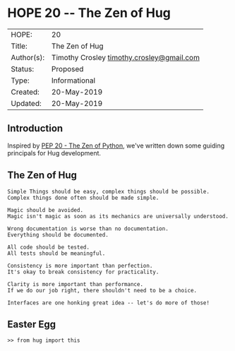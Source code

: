 # HOPE 20 -- The Zen of Hug

|             |                                             |
| ------------| ------------------------------------------- |
| HOPE:       | 20                                          |
| Title:      | The Zen of Hug                              |
| Author(s):  | Timothy Crosley <timothy.crosley@gmail.com> |
| Status:     | Proposed                                    |
| Type:       | Informational                               |
| Created:    | 20-May-2019                                 |
| Updated:    | 20-May-2019                                 |

## Introduction

Inspired by [PEP 20 - The Zen of Python](https://www.python.org/dev/peps/pep-0020/), we've written down some guiding principals for Hug development.

## The Zen of Hug

```
Simple Things should be easy, complex things should be possible.
Complex things done often should be made simple.

Magic should be avoided.
Magic isn't magic as soon as its mechanics are universally understood.

Wrong documentation is worse than no documentation.
Everything should be documented.

All code should be tested.
All tests should be meaningful.

Consistency is more important than perfection.
It's okay to break consistency for practicality.

Clarity is more important than performance.
If we do our job right, there shouldn't need to be a choice.

Interfaces are one honking great idea -- let's do more of those!
```

## Easter Egg

```
>> from hug import this
```
